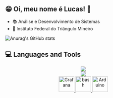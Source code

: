 ## 😁 Oi, meu nome é Lucas! 👋

- 📚 Análise e Desenvolvimento de Sistemas
- 🚩 Instituto Federal do Triângulo Mineiro
 
![Anurag's GitHub stats](https://github-readme-stats.vercel.app/api?username=LucasDRo&show_icons=true&theme=transparent)


## 💻 Languages and Tools
<p align="center">
  <a href="https://skillicons.dev">
    <img src="https://skillicons.dev/icons?i=git,java,css" /><br>
    <img src="https://skillicons.dev/icons?i=html,mysql,c" /><br>
    <img width="50" src="https://user-images.githubusercontent.com/25181517/182534075-4962068b-4407-46c2-ac67-ddcb86af30cc.png" alt="Grafana" title="Grafana"/>
    <img width="50" src="https://user-images.githubusercontent.com/25181517/192158606-7c2ef6bd-6e04-47cf-b5bc-da2797cb5bda.png" alt="bash" title="bash"/>
    <img width="50" src="https://github.com/marwin1991/profile-technology-icons/assets/136815194/a57a85ba-e2dd-4036-85b6-7e1532391627" alt="Arduino" title="Arduino"/>
  </a>
</p>
